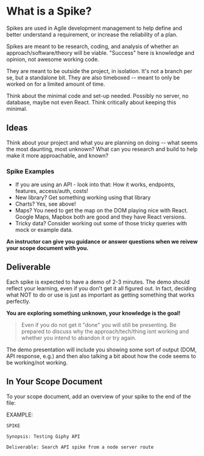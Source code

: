 # What is a Spike?
Spikes are used in Agile development management to help define and better understand a requirement, or increase the reliability of a plan. 

Spikes are meant to be research, coding, and analysis of whether an approach/software/theory will be viable. "Success" here is knowledge and opinion, not awesome working code.

They are meant to be outside the project, in isolation. It's not a branch per se, but a standalone bit. They are also timeboxed -- meant to only be worked on for a limited amount of time.

Think about the minimal code and set-up needed. Possibly no server, no database, maybe not even React. Think critically about keeping this minimal.


## Ideas

Think about your project and what you are planning on doing -- what seems the most daunting, most unknown? What can you research and build to help make it more approachable, and known?

### Spike Examples

- If you are using an API - look into that: How it works, endpoints, features, access/auth, costs!
- New library? Get something working using that library
- Charts? Yes, see above!
- Maps? You need to get the map on the DOM playing nice with React. Google Maps, Mapbox both are good and they have React versions.
- Tricky data? Consider working out some of those tricky queries with mock or example data.

**An instructor can give you guidance or answer questions when we reivew your scope document with you.**


## Deliverable

Each spike is expected to have a demo of 2-3 minutes. The demo should reflect your learning, even if you don't get it all figured out. In fact, deciding what NOT to do or use is just as important as getting something that works perfectly.

**You are exploring something unknown, your knowledge is the goal!**

> Even if you do not get it "done" you will still be presenting. Be prepared to discuss why the approach/tech/thing isnt working and whether you intend to abandon it or try again.

The demo presentation will include you showing some sort of output (DOM, API response, e.g.) and then also talking a bit about how the code seems to be working/not working.

## In Your Scope Document

To your scope document, add an overview of your spike to the end of the file:

EXAMPLE:
```
SPIKE

Synopsis: Testing Giphy API 

Deliverable: Search API spike from a node server route

```